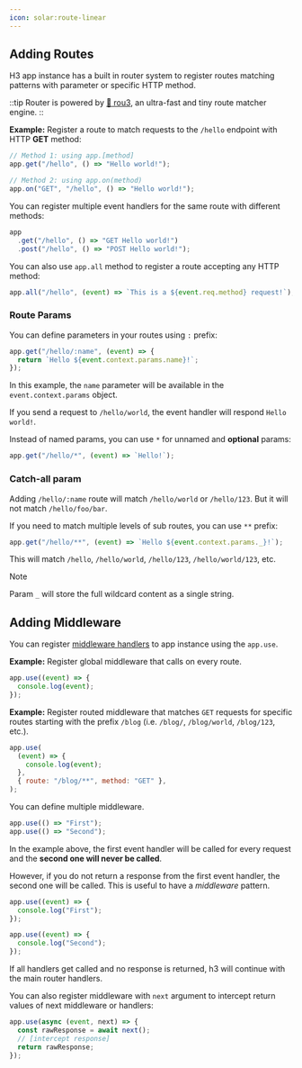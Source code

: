 ```yaml
---
icon: solar:route-linear
---
```


## Adding Routes

H3 app instance has a built in router system to register routes matching patterns with parameter or specific HTTP method.

::tip
Router is powered by [🌳 rou3](https://github.com/h3js/rou3), an ultra-fast and tiny route matcher engine.
::

**Example:** Register a route to match requests to the `/hello` endpoint with HTTP **GET** method:

```js
// Method 1: using app.[method]
app.get("/hello", () => "Hello world!");

// Method 2: using app.on(method)
app.on("GET", "/hello", () => "Hello world!");
```

You can register multiple event handlers for the same route with different methods:

```js
app
  .get("/hello", () => "GET Hello world!")
  .post("/hello", () => "POST Hello world!");
```

You can also use `app.all` method to register a route accepting any HTTP method:

```js
app.all("/hello", (event) => `This is a ${event.req.method} request!`);
```

### Route Params

You can define parameters in your routes using `:` prefix:

```js
app.get("/hello/:name", (event) => {
  return `Hello ${event.context.params.name}!`;
});
```

In this example, the `name` parameter will be available in the `event.context.params` object.

If you send a request to `/hello/world`, the event handler will respond `Hello world!`.

Instead of named params, you can use `*` for unnamed and **optional** params:

```js
app.get("/hello/*", (event) => `Hello!`);
```

### Catch-all param

Adding `/hello/:name` route will match `/hello/world` or `/hello/123`. But it will not match `/hello/foo/bar`.

If you need to match multiple levels of sub routes, you can use `**` prefix:

```js
app.get("/hello/**", (event) => `Hello ${event.context.params._}!`);
```

This will match `/hello`, `/hello/world`, `/hello/123`, `/hello/world/123`, etc.

> [!NOTE]
> Param `_` will store the full wildcard content as a single string.

## Adding Middleware

You can register [middleware handlers](/guide/handler#middleware) to app instance using the `app.use`.

**Example:** Register global middleware that calls on every route.

```js
app.use((event) => {
  console.log(event);
});
```

**Example:** Register routed middleware that matches `GET` requests for specific routes starting with the prefix `/blog` (i.e. `/blog/`, `/blog/world`, `/blog/123`, etc.).

```js
app.use(
  (event) => {
    console.log(event);
  },
  { route: "/blog/**", method: "GET" },
);
```

You can define multiple middleware.

```js
app.use(() => "First");
app.use(() => "Second");
```

In the example above, the first event handler will be called for every request and the **second one will never be called**.

However, if you do not return a response from the first event handler, the second one will be called. This is useful to have a _middleware_ pattern.

```js
app.use((event) => {
  console.log("First");
});

app.use((event) => {
  console.log("Second");
});
```

If all handlers get called and no response is returned, h3 will continue with the main router handlers.

You can also register middleware with `next` argument to intercept return values of next middleware or handlers:

```js
app.use(async (event, next) => {
  const rawResponse = await next();
  // [intercept response]
  return rawResponse;
});
```
